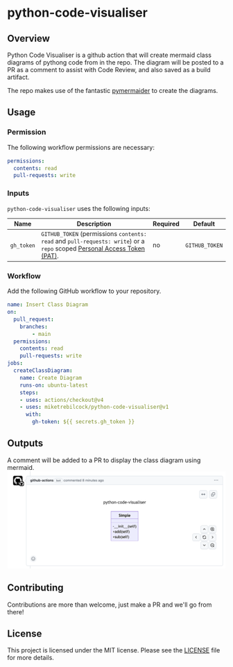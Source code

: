 # python-code-visualiser
## Overview

Python Code Visualiser is a github action that will create mermaid class diagrams of pythong code from in the repo.  The diagram will be posted to a PR as a comment to assist with Code Review, and also saved as a build artifact.

The repo makes use of the fantastic [pymermaider](https://github.com/diceroll123/pymermaider) to create the diagrams.

## Usage
### Permission

The following workflow permissions are necessary:

```yml
permissions:
  contents: read
  pull-requests: write
```

### Inputs

`python-code-visualiser` uses the following inputs:

| Name       | Description                                                                                                                                                                                                              | Required | Default        |
| ---------- | ------------------------------------------------------------------------------------------------------------------------------------------------------------------------------------------------------------------------ | -------- | -------------- |
| `gh_token` | `GITHUB_TOKEN` (permissions `contents: read` and `pull-requests: write`) or a `repo` scoped [Personal Access Token (PAT)](https://docs.github.com/en/github/authenticating-to-github/creating-a-personal-access-token). | no       | `GITHUB_TOKEN` |

### Workflow

Add the following GitHub workflow to your repository.

```yaml
name: Insert Class Diagram
on:
  pull_request:
    branches:
        - main
  permissions:
    contents: read
    pull-requests: write
jobs:
  createClassDiagram:
    name: Create Diagram
    runs-on: ubuntu-latest
    steps:
    - uses: actions/checkout@v4
    - uses: miketrebilcock/python-code-visualiser@v1
      with:
        gh-token: ${{ secrets.gh_token }}
```

## Outputs
A comment will be added to a PR to display the class diagram using mermaid.
![Example](images/example.png)

## Contributing

Contributions are more than welcome, just make a PR and we'll go from there!

## License

This project is licensed under the MIT license. Please see the
[LICENSE](LICENSE) file for more details.